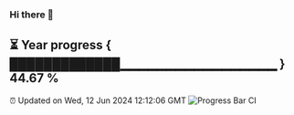 ### Hi there 👋
⏳ Year progress { █████████████▁▁▁▁▁▁▁▁▁▁▁▁▁▁▁▁▁ } 44.67 %
---
⏰ Updated on Wed, 12 Jun 2024 12:12:06 GMT
![Progress Bar CI](https://github.com/Moyi321/Moyi321/workflows/Progress%20Bar%20CI/badge.svg)
